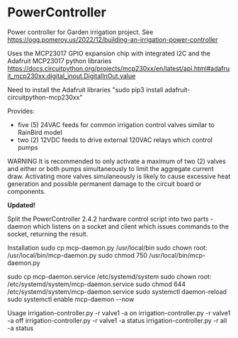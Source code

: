 # PowerController
Power controller for Garden irrigation project. See https://ogg.pomeroy.us/2022/12/building-an-irrigation-power-controller

Uses the MCP23017 GPIO expansion chip with integrated I2C and the Adafruit MCP23017 python libraries
https://docs.circuitpython.org/projects/mcp230xx/en/latest/api.html#adafruit_mcp230xx.digital_inout.DigitalInOut.value

Need to install the Adafruit libraries "sudo pip3 install adafruit-circuitpython-mcp230xx"

Provides:
- five (5) 24VAC feeds for common irrigation control valves similar to RainBird model
- two (2)  12VDC feeds to drive external 120VAC relays which control pumps

WARNING
It is recommended to only activate a maximum of two (2) valves and either or both pumps simultaneously to limit the aggregate current draw.
Activating more valves simulaneously is likely to cause excessive heat generation and possible permanent damage to the circuit board or components.

**Updated!**

Split the PowerController 2.4.2 hardware control script into two parts - daemon which listens on a socket and client which issues commands to the socket, returning the result.

Installation
 sudo cp mcp-daemon.py /usr/local/bin
 sudo chown root: /usr/local/bin/mcp-daemon.py
 sudo chmod 750   /usr/local/bin/mcp-daemon.py

 sudo cp mcp-daemon.service /etc/systemd/system
 sudo chown root: /etc/systemd/system/mcp-daemon.service
 sudo chmod 644   /etc/systemd/system/mcp-daemon.service
 sudo systemctl daemon-reload
 sudo systemctl enable mcp-daemon --now

Usage
 irrigation-controller.py -r valve1 -a on
 irrigation-controller.py -r valve1 -a off
 irrigation-controller.py -r valve1 -a status
 irrigation-controller.py -r all -a status

 
